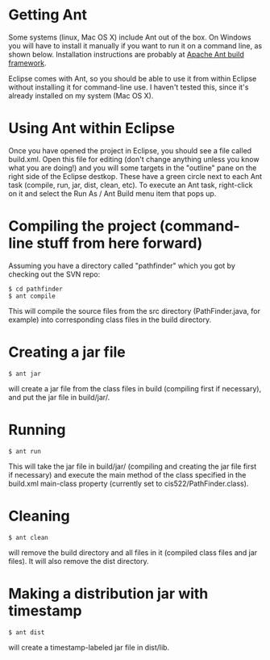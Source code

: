 # Getting Ant #

Some systems (linux, Mac OS X) include Ant out of the box. On Windows you will have to install it manually if you want to run it on a command line, as shown below. Installation instructions are probably at [Apache Ant build framework](http://ant.apache.org/).

Eclipse comes with Ant, so you should be able to use it from within Eclipse without installing it for command-line use. I haven't tested this, since it's already installed on my system (Mac OS X).

# Using Ant within Eclipse #

Once you have opened the project in Eclipse, you should see a file called build.xml. Open this file for editing (don't change anything unless you know what you are doing!) and you will some targets in the "outline" pane on the right side of the Eclipse destkop. These have a green circle next to each Ant task (compile, run, jar, dist, clean, etc). To execute an Ant task, right-click on it and select the Run As / Ant Build menu item that pops up.

# Compiling the project (command-line stuff from here forward) #

Assuming you have a directory called "pathfinder" which you got by checking out the SVN repo:

```
$ cd pathfinder
$ ant compile
```

This will compile the source files from the src directory (PathFinder.java, for example) into corresponding class files in the build directory.

# Creating a jar file #

```
$ ant jar
```

will create a jar file from the class files in build (compiling first if necessary), and put the jar file in build/jar/.

# Running #

```
$ ant run
```

This will take the jar file in build/jar/ (compiling and creating the jar file first if necessary) and execute the main method of the class specified in the build.xml main-class property (currently set to cis522/PathFinder.class).

# Cleaning #

```
$ ant clean
```

will remove the build directory and all files in it (compiled class files and jar files). It will also remove the dist directory.

# Making a distribution jar with timestamp #

```
$ ant dist
```

will create a timestamp-labeled jar file in dist/lib.